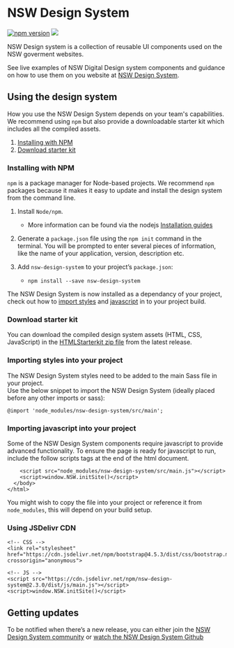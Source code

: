 # NSW Design System

[![npm version](https://badge.fury.io/js/nsw-design-system.svg)](https://badge.fury.io/js/nsw-design-system)
[![](https://data.jsdelivr.com/v1/package/npm/nsw-design-system/badge)](https://www.jsdelivr.com/package/npm/nsw-design-system)


NSW Design system is a collection of reusable UI components used on the NSW goverment websites.

See live examples of NSW Digital Design system components and guidance on how to use them on you website at [NSW Design System](https://www.digital.nsw.gov.au/digital-design-system).

## Using the design system

How you use the NSW Design System depends on your team's capabilities. We recommend using `npm` but also provide a downloadable starter kit which includes all the compiled assets.

 1. [Installing with NPM](#installing-with-npm)
 2. [Download starter kit](#download-starter-kit)

### Installing with NPM
`npm` is a package manager for Node-based projects. We recommend `npm` packages because it makes it easy to update and install the design system from the command line.
1.  Install  `Node/npm`. 
    
    -   More information can be found via the nodejs [Installation guides](https://nodejs.org/en/download/)
    
2.  Generate a `package.json` file using the `npm init` command in the terminal. You will be prompted to enter several pieces of information, like the name of your application, version, description etc.
    
4.  Add  `nsw-design-system`  to your project’s  `package.json`:
    - `npm install --save nsw-design-system`

The NSW Design System is now installed as a dependancy of your project, check out how to [import styles](#importing-styles-into-your-project) and [javascript](#importing-javascript-into-your-project) in to your project build.

### Download starter kit
You can download the compiled design system assets (HTML, CSS, JavaScript) in the [HTMLStarterkit zip file](https://github.com/digitalnsw/nsw-design-system/blob/master/HTMLstarterkit.zip) from the latest release.

### Importing styles into your project
The NSW Design System styles need to be added to the main Sass file in your project.  
Use the below snippet to import the NSW Design System (ideally placed before any other imports or sass):
```
@import 'node_modules/nsw-design-system/src/main';
```

### Importing javascript into your project
Some of the NSW Design System components require javascript to provide advanced functionality.  To ensure the page is ready for javascript to run, include the follow scripts tags at the end of the html document.
```
    <script src="node_modules/nsw-design-system/src/main.js"></script>
    <script>window.NSW.initSite()</script>
  </body>
</html>
```
You might wish to copy the file into your project or reference it from  `node_modules`, this will depend on your build setup.


### Using JSDelivr CDN
```
<!-- CSS -->
<link rel="stylesheet" href="https://cdn.jsdelivr.net/npm/bootstrap@4.5.3/dist/css/bootstrap.min.css" crossorigin="anonymous">

<!-- JS -->
<script src="https://cdn.jsdelivr.net/npm/nsw-design-system@2.3.0/dist/js/main.js"></script>
<script>window.NSW.initSite()</script>
```
## Getting updates

To be notified when there’s a new release, you can either join the [NSW Design System community](https://community.digital.nsw.gov.au/) or [watch the NSW Design System Github](https://github.com/digitalnsw/nsw-design-system)
